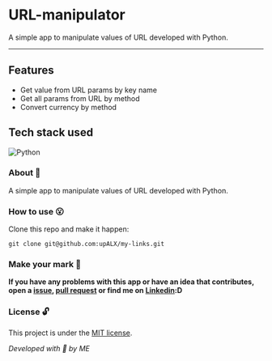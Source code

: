 # URL-manipulator
A simple app to manipulate values of URL developed with Python.

---
## Features
- Get value from URL params by key name
- Get all params from URL by method
- Convert currency by method 

## Tech stack used
![Python](https://img.shields.io/badge/-Python-05122A?style=flat&logo=python)&nbsp;

### About :book:
A simple app to manipulate values of URL developed with Python.

### How to use :open_mouth:
Clone this repo and make it happen:

```
git clone git@github.com:upALX/my-links.git
```

### Make your mark :triangular_flag_on_post:

**If you have any problems with this app or have an idea that contributes, open a [issue](https://github.com/upALX/URL-manipulator/issues), [pull request](https://github.com/upALX/URL-manipulator/pulls) or find me on [Linkedin](https://www.linkedin.com/in/upalx/):D**

### License :unlock:
This project is under the [MIT license](https://github.com/upALX/Simple-API/blob/1bd0e539a673e684ebe9977cd72c709acbd65aa3/LICENSE).

*Developed with :purple_heart: by ME*
